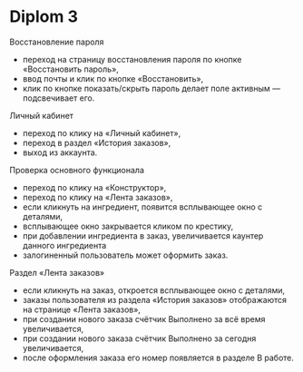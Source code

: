 # Diplom 3

Восстановление пароля

 - переход на страницу восстановления пароля по кнопке «Восстановить пароль»,
 - ввод почты и клик по кнопке «Восстановить»,
 - клик по кнопке показать/скрыть пароль делает поле активным — подсвечивает его.

Личный кабинет 

 - переход по клику на «Личный кабинет»,
 - переход в раздел «История заказов»,
 - выход из аккаунта.

Проверка основного функционала

 - переход по клику на «Конструктор»,
 - переход по клику на «Лента заказов»,
 - если кликнуть на ингредиент, появится всплывающее окно с деталями,
 - всплывающее окно закрывается кликом по крестику,
 - при добавлении ингредиента в заказ, увеличивается каунтер данного ингредиента
 - залогиненный пользователь может оформить заказ.

Раздел «Лента заказов»

 - если кликнуть на заказ, откроется всплывающее окно с деталями,
 - заказы пользователя из раздела «История заказов» отображаются на странице «Лента заказов»,
 - при создании нового заказа счётчик Выполнено за всё время увеличивается,
 - при создании нового заказа счётчик Выполнено за сегодня увеличивается,
 - после оформления заказа его номер появляется в разделе В работе.